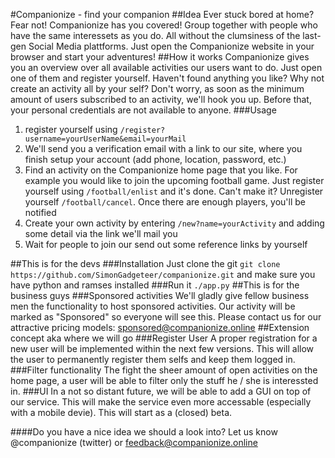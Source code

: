 #Companionize - find your companion
##Idea
Ever stuck bored at home? Fear not! Companionize has you covered! Group together with people who have the same interessets as you do. All without the clumsiness of the last-gen Social Media plattforms. Just open the Companionize website in your browser and start your adventures!
##How it works
Companionize gives you an overview over all available activities our users want to do. Just open one of them and register yourself. Haven't found anything you like? Why not create an activity all by your self?
Don't worry, as soon as the minimum amount of users subscribed to an activity, we'll hook you up. Before that, your personal credentials are not available to anyone.
###Usage
1. register yourself using `/register?username=yourUserName&email=yourMail`
2. We'll send you a verification email with a link to our site, where you finish setup your account (add phone, location, password, etc.)
3. Find an activity on the Companionize home page that you like. For example you would like to join the upcoming football game. Just register yourself using `/football/enlist` and it's done. Can't make it? Unregister yourself `/football/cancel`. Once there are enough players, you'll be notified 
4. Create your own activity by entering `/new?name=yourActivity` and adding some detail via the link we'll mail you
5. Wait for people to join our send out some reference links by yourself

##This is for the devs
###Installation
Just clone the git `git clone https://github.com/SimonGadgeteer/companionize.git` and make sure you have python and ramses installed
###Run it
`./app.py`
##This is for the business guys
###Sponsored activities
We'll gladly give fellow business men the functionality to host sponsored activities. Our activity will be marked as "Sponsored" so everyone will see this. Please contact us for our attractive pricing models: sponsored@companionize.online
##Extension concept aka where we will go
###Register User
A proper registration for a new user will be implemented within the next few versions. This will allow the user to permanently register them selfs and keep them logged in.
###Filter functionality
The fight the sheer amount of open activities on the home page, a user will be able to filter only the stuff he / she is interessted in.
###UI
In a not so distant future, we will be able to add a GUI on top of our service. This will make the service even more accessable (especially with a mobile devie). This will start as a (closed) beta.

####Do you have a nice idea we should a look into? Let us know @companionize (twitter) or feedback@companionize.online